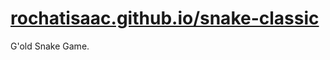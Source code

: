 # [rochatisaac.github.io/snake-classic](https://rochatisaac.github.io/snake-classic/)
G'old Snake Game.